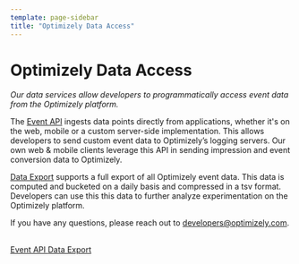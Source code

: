 ```yaml
---
template: page-sidebar
title: "Optimizely Data Access"
---
```


# Optimizely Data Access

*Our data services allow developers to programmatically access event data from the Optimizely platform.*

The [Event API](http://developers.optimizely.com/data/events) ingests data points directly from applications, whether it's on the web, mobile or a custom server-side implementation. This allows developers to send custom event data to Optimizely’s logging servers. Our own web & mobile clients leverage this API in sending impression and event conversion data to Optimizely. 

[Data Export](http://developers.optimizely.com/data/export) supports a full export of all Optimizely event data. This data is computed and bucketed on a daily basis and compressed in a tsv format. Developers can use this this data to further analyze experimentation on the Optimizely platform.  

If you have any questions, please reach out to [developers@optimizely.com](mailto:developers@optimizely.com).

<br />

<div class="flex flex-justified--between soft-quad--sides">

<a class="button button--highlight display--block width--200 text--center" href="http://developers.optimizely.com/data/events">
Event API
</a>

<a class="button button--highlight display--block width--200 text--center" href="http://developers.optimizely.com/data/export">
Data Export
</a>

</div>
